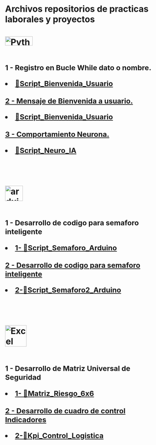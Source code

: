 # Archivos repositorios de practicas laborales y proyectos </div><br>

<h1 align="left">
<div><img height="30" width="90" alt="Python" src="https://img.shields.io/badge/Python%20-%2314354C.svg?logo=python&logoColor=white"></div><br>
  <small><p> 1 - Registro en Bucle While dato o nombre.<li><a href="https://github.com/user-attachments/files/18756473/Funcion_registro_Nombre.txt" target="_blank"> 🎯Script_Bienvenida_Usuario </li></small></p>
  <small><p> 2 - Mensaje de Bienvenida a usuario.<li><a href="https://github.com/user-attachments/files/18757492/Mensaje_bienvenida.txt" target="_blank"> 🎯Script_Bienvenida_Usuario </li></small></p>
  <small><p> 3 - Comportamiento Neurona.<li><a href="https://github.com/user-attachments/files/18757514/Neurona.-.IA.txt" target="_blank"> 🎯Script_Neuro_IA </li></small></p></a></br>

<h1 align="left">
<div><img height="50" width="58" alt="arduino logo" src="https://cdn.jsdelivr.net/gh/devicons/devicon/icons/arduino/arduino-original.svg"></div><br>
  <small><p> 1 - Desarrollo de codigo para semaforo inteligente <li><a href="https://github.com/user-attachments/files/18760505/Semaforo_Con_Ultrasonido.txt" target="_blank"> 1- 🎯Script_Semaforo_Arduino </li></small></p>
  <small><p> 2 - Desarrollo de codigo para semaforo inteligente <li><a href="https://github.com/user-attachments/files/18760585/SemaForo_21_08_23_V2_Final.txt" target="_blank"> 2-🎯Script_Semaforo2_Arduino </li></small></p></a></br>

<h1 align="left">
<div><img height="70" width="70" alt="Excel" src="https://github.com/user-attachments/assets/961137c2-f4f4-4e08-9a27-ea5b701b28fa"></div><br>
  <small><p> 1 - Desarrollo de Matriz Universal de Seguridad <li><a href="https://github.com/user-attachments/files/18761031/Riesgo_Matriz_6x6.xlsx" target="_blank"> 1- 🎯Matriz_Riesgo_6x6 </li></small></p>
  <small><p> 2 - Desarrollo de cuadro de control Indicadores <li><a href="https://github.com/user-attachments/files/18761036/KPI.Logistica.Almacen.2018.xlsx" target="_blank"> 2-🎯Kpi_Control_Logistica </li></small></p></a><br/>
<p></p>
<h1>
</h1>
